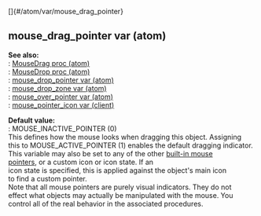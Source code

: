 []{#/atom/var/mouse_drag_pointer}    
## mouse_drag_pointer var (atom)    
**See also:**    
:   [MouseDrag proc (atom)](ref/atom/proc/MouseDrag)    
:   [MouseDrop proc (atom)](ref/atom/proc/MouseDrop)    
:   [mouse_drop_pointer var (atom)](ref/atom/var/mouse_drop_pointer)    
:   [mouse_drop_zone var (atom)](ref/atom/var/mouse_drop_zone)    
:   [mouse_over_pointer var (atom)](ref/atom/var/mouse_over_pointer)    
:   [mouse_pointer_icon var (client)](ref/client/var/mouse_pointer_icon)    
<!-- -->    
**Default value:**    
:   MOUSE_INACTIVE_POINTER (0)    
This defines how the mouse looks when dragging this object. Assigning    
this to MOUSE_ACTIVE_POINTER (1) enables the default dragging indicator.    
This variable may also be set to any of the other [built-in mouse    
pointers](ref/DM/mouse/pointers), or a custom icon or icon state. If an    
icon state is specified, this is applied against the object\'s main icon    
to find a custom pointer.    
Note that all mouse pointers are purely visual indicators. They do not    
effect what objects may actually be manipulated with the mouse. You    
control all of the real behavior in the associated procedures.  